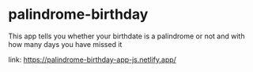 # palindrome-birthday
This app tells you whether your birthdate is a palindrome or not and with how many days you have missed it

link: https://palindrome-birthday-app-js.netlify.app/
